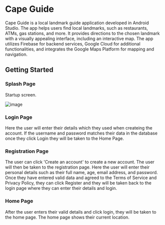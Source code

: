# Cape Guide
Cape Guide is a local landmark guide application developed in Android Studio. The app helps users find local landmarks, such as restaurants, ATMs, gas stations, and more. It provides directions to the chosen landmark with a visually appealing interface, including an interactive map. The app utilizes Firebase for backend services, Google Cloud for additional functionalities, and integrates the Google Maps Platform for mapping and navigation.

## Getting Started

### Splash Page
Startup screen.

![image](https://github.com/basgbasg/test/assets/133644970/22211b5d-eb4e-43cb-be03-66b059f23c30)








### Login Page
Here the user will enter their details which they used when createing the account. If the username and password matches their data in the database once they click Login they will be taken to the Home Page. 



### Registration Page
The user can click 'Create an account' to create a new account. The user will then be taken to the registration page. Here the user will enter their personal details such as their full name, age, email address, and password. Once they have entered valid data and agreed to the Terms of Service and Privacy Policy, they can click Register and they will be taken back to the login page where they can enter their details and login.  

### Home Page
After the user enters their valid details and click login, they will be taken to the home page. The home page shows their current location. 

### 

